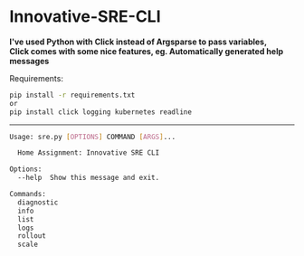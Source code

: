 # Innovative-SRE-CLI
**I've used Python with Click instead of Argsparse to pass variables,<br>**
**Click comes with some nice features, eg. Automatically generated help messages**


Requirements:
```bash
pip install -r requirements.txt
or
pip install click logging kubernetes readline
```
---
```bash
Usage: sre.py [OPTIONS] COMMAND [ARGS]...

  Home Assignment: Innovative SRE CLI

Options:
  --help  Show this message and exit.

Commands:
  diagnostic
  info
  list
  logs
  rollout
  scale
```



